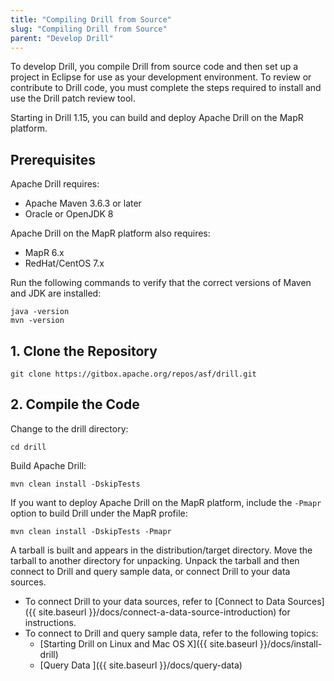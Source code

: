 ```yaml
---
title: "Compiling Drill from Source"
slug: "Compiling Drill from Source"
parent: "Develop Drill"
---
```

To develop Drill, you compile Drill from source code and then set up a project
in Eclipse for use as your development environment. To review or contribute to
Drill code, you must complete the steps required to install and use the Drill
patch review tool.

Starting in Drill 1.15, you can build and deploy Apache Drill on the MapR platform.

## Prerequisites
Apache Drill requires:

- Apache Maven 3.6.3 or later
- Oracle or OpenJDK 8

Apache Drill on the MapR platform also requires:

- MapR 6.x
- RedHat/CentOS 7.x

Run the following commands to verify that the correct versions of Maven and JDK are installed:

    java -version
    mvn -version


## 1\. Clone the Repository

    git clone https://gitbox.apache.org/repos/asf/drill.git

## 2\. Compile the Code

Change to the drill directory:

    cd drill

Build Apache Drill:

    mvn clean install -DskipTests

If you want to deploy Apache Drill on the MapR platform, include the `-Pmapr` option to build Drill under the MapR profile:

    mvn clean install -DskipTests -Pmapr

A tarball is built and appears in the distribution/target directory. Move the tarball to another directory for unpacking. Unpack the tarball and then connect to Drill and query sample data, or connect Drill to your data sources.

  * To connect Drill to your data sources, refer to [Connect to Data Sources]({{ site.baseurl }}/docs/connect-a-data-source-introduction) for instructions.
  * To connect to Drill and query sample data, refer to the following topics:
    * [Starting Drill on Linux and Mac OS X]({{ site.baseurl }}/docs/install-drill)
    * [Query Data ]({{ site.baseurl }}/docs/query-data)


